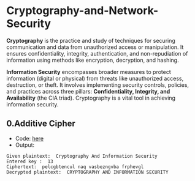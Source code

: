 # Cryptography-and-Network-Security

**Cryptography** is the practice and study of techniques for securing communication and data from unauthorized access or manipulation. It ensures confidentiality, integrity, authentication, and non-repudiation of information using methods like encryption, decryption, and hashing.

**Information Security** encompasses broader measures to protect information (digital or physical) from threats like unauthorized access, destruction, or theft. It involves implementing security controls, policies, and practices across three pillars: **Confidentiality, Integrity, and Availability** (the CIA triad). Cryptography is a vital tool in achieving information security.

## 0.Additive Cipher
- Code: [here](https://github.com/shehad-404/Cryptography-and-Information-Security/blob/main/0.Additive_Cipher.ipynb)
- Output:
```
Given plaintext:  Cryptography And Information Security
Entered key :  13
Ciphertext:  pelcgbtencul naq vasbezngvba frphevgl
Decrypted plaintext:  CRYPTOGRAPHY AND INFORMATION SECURITY
```
